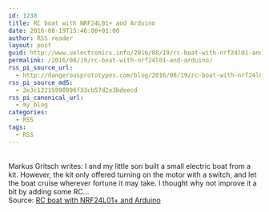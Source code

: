 ```yaml
---
id: 1238
title: RC boat with NRF24L01+ and Arduino
date: 2016-08-19T15:46:00+01:00
author: RSS reader
layout: post
guid: http://www.uelectronics.info/2016/08/19/rc-boat-with-nrf24l01-and-arduino/
permalink: /2016/08/19/rc-boat-with-nrf24l01-and-arduino/
rss_pi_source_url:
  - http://dangerousprototypes.com/blog/2016/08/19/rc-boat-with-nrf24l01-and-arduino/
rss_pi_source_md5:
  - 2e3c12215990996f33cb57d2e3bdeecd
rss_pi_canonical_url:
  - my_blog
categories:
  - RSS
tags:
  - RSS
---
```

&#013;  
Markus Gritsch writes: I and my little son built a small electric boat from a kit. However, the kit only offered turning on the motor with a switch, and let the boat cruise wherever fortune it may take. I thought why not improve it a bit by adding some RC…&#013;  
Source: <a href="http://dangerousprototypes.com/blog/2016/08/19/rc-boat-with-nrf24l01-and-arduino/" target="_blank">RC boat with NRF24L01+ and Arduino</a>